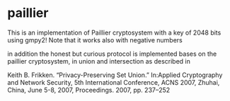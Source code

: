 # paillier
This is an implementation of Paillier cryptosystem  with a key of 2048 
bits using gmpy2! Note that it works also with negative numbers

in addition the honest but curious protocol is implemented bases on the paillier cryptosystem, in union and intersection as described in 

Keith B. Frikken. “Privacy-Preserving Set Union.” In:Applied Cryptography and Network Security, 5th International Conference, ACNS 2007, Zhuhai, China, June 5-8, 2007, Proceedings. 2007, pp. 237–252

